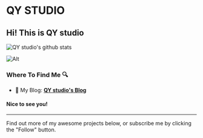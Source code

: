 
# QY STUDIO
## Hi! This is QY studio

![QY studio's github stats]([https://github-readme-stats.vercel.app/api?username=qystudio0&show_icons=true&include_all_commits=true&locale=cn&theme=nord](https://github-readme-stats.vercel.app/api?username=qystudio0&show_icons=true&count_private=true&include_all_commits=true&locale=cn&bg_color=30,e96443,904e95&title_color=fff&text_color=fff))

![Alt](https://repobeats.axiom.co/api/embed/1a744d7f2c8bdbff119b8fef40b98ca0a4dff0aa.svg "Repobeats analytics image")

### Where To Find Me 🔍

- 📝 My Blog: [**QY studio's Blog**](https://qystudio.ltd)

#### Nice to see you! 

----

Find out more of my awesome projects below, or subscribe me by clicking the "Follow" button.
